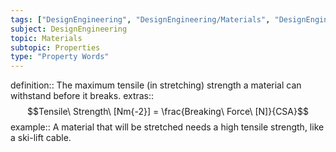 ```yaml
---
tags: ["DesignEngineering", "DesignEngineering/Materials", "DesignEngineering/Materials/Properties", "DesignEngineering/Materials/Properties/PropertyWords"]
subject: DesignEngineering
topic: Materials
subtopic: Properties
type: "Property Words"
---
```


definition:: The maximum tensile (in stretching) strength a material can withstand before it breaks.
extras:: $$Tensile\ Strength\ [Nm{-2}] = \frac{Breaking\ Force\ [N]}{CSA}$$
example:: A material that will be stretched needs a high tensile strength, like a ski-lift cable.